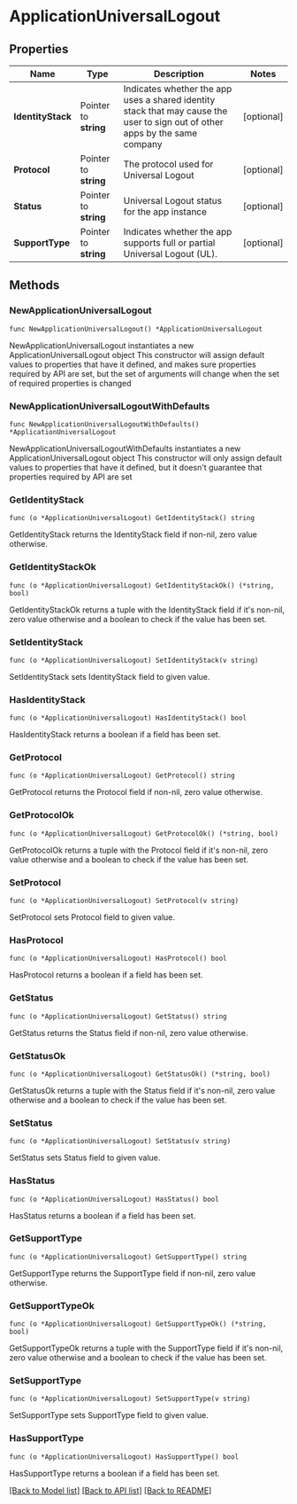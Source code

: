 # ApplicationUniversalLogout

## Properties

Name | Type | Description | Notes
------------ | ------------- | ------------- | -------------
**IdentityStack** | Pointer to **string** | Indicates whether the app uses a shared identity stack that may cause the user to sign out of other apps by the same company | [optional] 
**Protocol** | Pointer to **string** | The protocol used for Universal Logout | [optional] 
**Status** | Pointer to **string** | Universal Logout status for the app instance | [optional] 
**SupportType** | Pointer to **string** | Indicates whether the app supports full or partial Universal Logout (UL). | [optional] 

## Methods

### NewApplicationUniversalLogout

`func NewApplicationUniversalLogout() *ApplicationUniversalLogout`

NewApplicationUniversalLogout instantiates a new ApplicationUniversalLogout object
This constructor will assign default values to properties that have it defined,
and makes sure properties required by API are set, but the set of arguments
will change when the set of required properties is changed

### NewApplicationUniversalLogoutWithDefaults

`func NewApplicationUniversalLogoutWithDefaults() *ApplicationUniversalLogout`

NewApplicationUniversalLogoutWithDefaults instantiates a new ApplicationUniversalLogout object
This constructor will only assign default values to properties that have it defined,
but it doesn't guarantee that properties required by API are set

### GetIdentityStack

`func (o *ApplicationUniversalLogout) GetIdentityStack() string`

GetIdentityStack returns the IdentityStack field if non-nil, zero value otherwise.

### GetIdentityStackOk

`func (o *ApplicationUniversalLogout) GetIdentityStackOk() (*string, bool)`

GetIdentityStackOk returns a tuple with the IdentityStack field if it's non-nil, zero value otherwise
and a boolean to check if the value has been set.

### SetIdentityStack

`func (o *ApplicationUniversalLogout) SetIdentityStack(v string)`

SetIdentityStack sets IdentityStack field to given value.

### HasIdentityStack

`func (o *ApplicationUniversalLogout) HasIdentityStack() bool`

HasIdentityStack returns a boolean if a field has been set.

### GetProtocol

`func (o *ApplicationUniversalLogout) GetProtocol() string`

GetProtocol returns the Protocol field if non-nil, zero value otherwise.

### GetProtocolOk

`func (o *ApplicationUniversalLogout) GetProtocolOk() (*string, bool)`

GetProtocolOk returns a tuple with the Protocol field if it's non-nil, zero value otherwise
and a boolean to check if the value has been set.

### SetProtocol

`func (o *ApplicationUniversalLogout) SetProtocol(v string)`

SetProtocol sets Protocol field to given value.

### HasProtocol

`func (o *ApplicationUniversalLogout) HasProtocol() bool`

HasProtocol returns a boolean if a field has been set.

### GetStatus

`func (o *ApplicationUniversalLogout) GetStatus() string`

GetStatus returns the Status field if non-nil, zero value otherwise.

### GetStatusOk

`func (o *ApplicationUniversalLogout) GetStatusOk() (*string, bool)`

GetStatusOk returns a tuple with the Status field if it's non-nil, zero value otherwise
and a boolean to check if the value has been set.

### SetStatus

`func (o *ApplicationUniversalLogout) SetStatus(v string)`

SetStatus sets Status field to given value.

### HasStatus

`func (o *ApplicationUniversalLogout) HasStatus() bool`

HasStatus returns a boolean if a field has been set.

### GetSupportType

`func (o *ApplicationUniversalLogout) GetSupportType() string`

GetSupportType returns the SupportType field if non-nil, zero value otherwise.

### GetSupportTypeOk

`func (o *ApplicationUniversalLogout) GetSupportTypeOk() (*string, bool)`

GetSupportTypeOk returns a tuple with the SupportType field if it's non-nil, zero value otherwise
and a boolean to check if the value has been set.

### SetSupportType

`func (o *ApplicationUniversalLogout) SetSupportType(v string)`

SetSupportType sets SupportType field to given value.

### HasSupportType

`func (o *ApplicationUniversalLogout) HasSupportType() bool`

HasSupportType returns a boolean if a field has been set.


[[Back to Model list]](../README.md#documentation-for-models) [[Back to API list]](../README.md#documentation-for-api-endpoints) [[Back to README]](../README.md)


